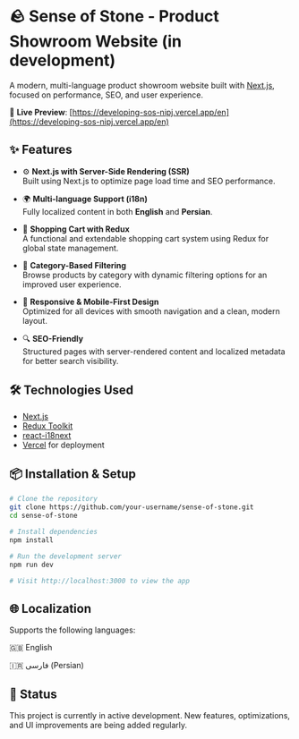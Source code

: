 # 🪨 Sense of Stone - Product Showroom Website (in development)

A modern, multi-language product showroom website built with [Next.js](https://nextjs.org/), focused on performance, SEO, and user experience.

🔗 **Live Preview**: [https://developing-sos-nipj.vercel.app/en](https://developing-sos-nipj.vercel.app/en)

## ✨ Features

- ⚙️ **Next.js with Server-Side Rendering (SSR)**  
  Built using Next.js to optimize page load time and SEO performance.

- 🌍 **Multi-language Support (i18n)**  
  Fully localized content in both **English** and **Persian**.

- 🛒 **Shopping Cart with Redux**  
  A functional and extendable shopping cart system using Redux for global state management.

- 🧭 **Category-Based Filtering**  
  Browse products by category with dynamic filtering options for an improved user experience.

- 📱 **Responsive & Mobile-First Design**  
  Optimized for all devices with smooth navigation and a clean, modern layout.

- 🔍 **SEO-Friendly**  
  Structured pages with server-rendered content and localized metadata for better search visibility.

## 🛠️ Technologies Used

- [Next.js](https://nextjs.org/)
- [Redux Toolkit](https://redux-toolkit.js.org/)
- [react-i18next](https://react.i18next.com/)
- [Vercel](https://vercel.com/) for deployment

## 📦 Installation & Setup

```bash
# Clone the repository
git clone https://github.com/your-username/sense-of-stone.git
cd sense-of-stone

# Install dependencies
npm install

# Run the development server
npm run dev

# Visit http://localhost:3000 to view the app
```

## 🌐 Localization
Supports the following languages:

🇬🇧 English

🇮🇷 فارسی (Persian)

## 🚧 Status
This project is currently in active development.
New features, optimizations, and UI improvements are being added regularly.
